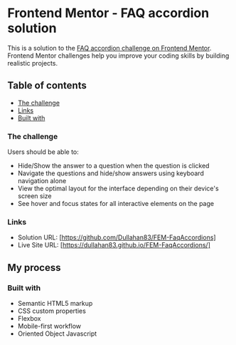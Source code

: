 # Frontend Mentor - FAQ accordion solution

This is a solution to the [FAQ accordion challenge on Frontend Mentor](https://www.frontendmentor.io/challenges/faq-accordion-wyfFdeBwBz). Frontend Mentor challenges help you improve your coding skills by building realistic projects.

## Table of contents

- [The challenge](#the-challenge)
- [Links](#links)
- [Built with](#built-with)

### The challenge

Users should be able to:

- Hide/Show the answer to a question when the question is clicked
- Navigate the questions and hide/show answers using keyboard navigation alone
- View the optimal layout for the interface depending on their device's screen size
- See hover and focus states for all interactive elements on the page

### Links

- Solution URL: [https://github.com/Dullahan83/FEM-FaqAccordions]
- Live Site URL: [https://dullahan83.github.io/FEM-FaqAccordions/]

## My process

### Built with

- Semantic HTML5 markup
- CSS custom properties
- Flexbox
- Mobile-first workflow
- Oriented Object Javascript
